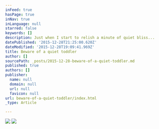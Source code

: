 ```yaml
---
inFeed: true
hasPage: true
inNav: true
inLanguage: null
starred: false
keywords: []
description: Just when I start to relish a minute of quiet bliss...
datePublished: '2015-12-28T21:25:00.620Z'
dateModified: '2015-12-28T19:09:41.969Z'
title: Beware of a quiet toddler
author: []
sourcePath: _posts/2015-12-28-beware-of-a-quiet-toddler.md
published: true
authors: []
publisher:
  name: null
  domain: null
  url: null
  favicon: null
url: beware-of-a-quiet-toddler/index.html
_type: Article

---
```

![](https://the-grid-user-content.s3-us-west-2.amazonaws.com/1e0df1af-b1dc-4c0a-9b67-9bb6baca898d.jpg)
![](https://the-grid-user-content.s3-us-west-2.amazonaws.com/20f2d2d1-fc71-482c-b5e8-1746d6fbe540.jpg)